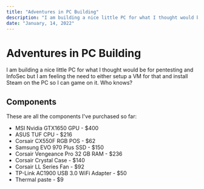 ```yaml
---
title: "Adventures in PC Building"
description: "I am building a nice little PC for what I thought would be for pentesting and InfoSec but I am feeling the need to either setup a VM for that and install Steam "
date: "January, 14, 2022"
---
```

# Adventures in PC Building

I am building a nice little PC for what I thought would be for pentesting and InfoSec but I am feeling the need to either setup a VM for that and install Steam on the PC so I can game on it. Who knows?

## Components

These are all the components I've purchased so far:


- MSI Nvidia GTX1650 GPU - $400
- ASUS TUF CPU - $216
- Corsair CX550F RGB POS - $62
- Samsung EVO 970 Plus SSD - $150
- Corsair Vengeance Pro 32 GB RAM - $236
- Corsair Crystal Case - $140
- Corsair LL Series Fan - $92
- TP-Link AC1900 USB 3.0 WiFi Adapter - $50
- Thermal paste - $9